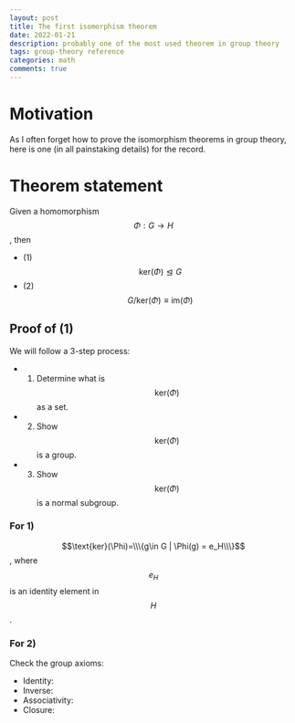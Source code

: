 ```yaml
---
layout: post
title: The first isomorphism theorem
date: 2022-01-21
description: probably one of the most used theorem in group theory
tags: group-theory reference
categories: math
comments: true
---
```


# Motivation

As I often forget how to prove the isomorphism theorems in group theory, here is one (in all painstaking details) for the record. 

# Theorem statement

Given a homomorphism $$\Phi: G \rightarrow H$$, then 
- (1) $$\text{ker}(\Phi)\trianglelefteq G$$
- (2) $$G/\text{ker}(\Phi) \equiv \text{im}(\Phi)$$

## Proof of (1)

We will follow a 3-step process: 
- 1) Determine what is $$\text{ker}(\Phi)$$ as a set.
- 2) Show $$\text{ker}(\Phi)$$ is a group.
- 3) Show $$\text{ker}(\Phi)$$ is a normal subgroup.

### For 1)

$$\text{ker}(\Phi)=\\\{g\in G | \Phi(g) = e_H\\\}$$, where $$e_H$$ is an identity element in $$H$$. 


### For 2)

Check the group axioms:
- Identity: 
- Inverse: 
- Associativity: 
- Closure: 




















